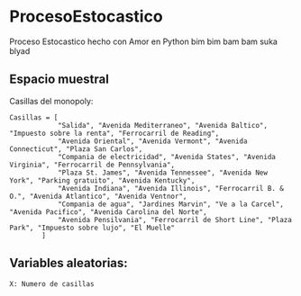# ProcesoEstocastico
Proceso Estocastico hecho con Amor en Python bim bim bam bam suka blyad

## Espacio muestral
Casillas del monopoly:
```
Casillas = [
            "Salida", "Avenida Mediterraneo", "Avenida Baltico", "Impuesto sobre la renta", "Ferrocarril de Reading",
            "Avenida Oriental", "Avenida Vermont", "Avenida Connecticut", "Plaza San Carlos",
            "Compania de electricidad", "Avenida States", "Avenida Virginia", "Ferrocarril de Pennsylvania",
            "Plaza St. James", "Avenida Tennessee", "Avenida New York", "Parking gratuito", "Avenida Kentucky",
            "Avenida Indiana", "Avenida Illinois", "Ferrocarril B. & O.", "Avenida Atlantico", "Avenida Ventnor",
            "Compania de agua", "Jardines Marvin", "Ve a la Carcel", "Avenida Pacifico", "Avenida Carolina del Norte",
            "Avenida Pensilvania", "Ferrocarril de Short Line", "Plaza Park", "Impuesto sobre lujo", "El Muelle"
        ]
```

## Variables aleatorias:
```
X: Numero de casillas
```